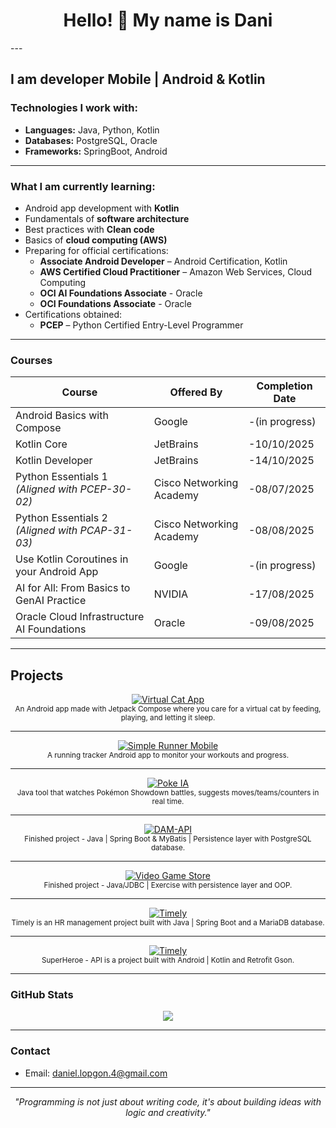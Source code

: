<h1 align="center">Hello! 👋 My name is Dani</h1>
---

I am developer Mobile | Android & Kotlin
---

### Technologies I work with:
- **Languages:** Java, Python, Kotlin  
- **Databases:** PostgreSQL, Oracle
- **Frameworks:** SpringBoot, Android

---

### What I am currently learning:

- Android app development with **Kotlin**
- Fundamentals of **software architecture**
- Best practices with **Clean code**
- Basics of **cloud computing (AWS)**
- Preparing for official certifications:
  - **Associate Android Developer** – Android Certification, Kotlin
  - **AWS Certified Cloud Practitioner** – Amazon Web Services, Cloud Computing
  - **OCI AI Foundations Associate** - Oracle
  - **OCI Foundations Associate** - Oracle
- Certifications obtained:
  - **PCEP** – Python Certified Entry-Level Programmer

---

### **Courses**

| Course                                          | Offered By               | Completion Date  | 
|-------------------------------------------------|--------------------------|------------------|
| Android Basics with Compose                     | Google                   | -(in progress)   |
| Kotlin Core                                     | JetBrains                | -10/10/2025   |
| Kotlin Developer                                | JetBrains                | -14/10/2025   |
| Python Essentials 1 *(Aligned with PCEP-30-02)* | Cisco Networking Academy | -08/07/2025      |
| Python Essentials 2 *(Aligned with PCAP-31-03)* | Cisco Networking Academy | -08/08/2025      |
| Use Kotlin Coroutines in your Android App       | Google                   | -(in progress)   |
| AI for All: From Basics to GenAI Practice       | NVIDIA                   | -17/08/2025      |
| Oracle Cloud Infrastructure AI Foundations      | Oracle                   | -09/08/2025      |

---

## Projects  

<p align="center">
  <!-- Virtual Cat App -->
  <a href="https://github.com/daniellopgon/VirtualCat.git">
    <img src="https://img.shields.io/badge/ Virtual Cat App-Android%20|%20Jetpack%20Compose-blue?style=for-the-badge" alt="Virtual Cat App">
  </a><br>
  <sub>An Android app made with Jetpack Compose where you care for a virtual cat by feeding, playing, and letting it sleep.</sub>
</p>

---

<p align="center">
  <!-- Simple Runner Mobile -->
  <a href="https://github.com/daniellopgon/SimpleRunnerMobile.git">
    <img src="https://img.shields.io/badge/Simple Runner Mobile%20|%20Workout%20Tracker-green?style=for-the-badge" alt="Simple Runner Mobile">
  </a><br>
  <sub>A running tracker Android app to monitor your workouts and progress.</sub>
</p>

---

<p align="center">
  <!-- Poke IA -->
  <a href="https://github.com/daniellopgon/PokeIA">
    <img src="https://img.shields.io/badge/ Poke IA-Java%20|%20AI%20Pokémon-orange?style=for-the-badge" alt="Poke IA">
  </a><br>
  <sub>Java tool that watches Pokémon Showdown battles, suggests moves/teams/counters in real time.</sub>
</p>

---

<p align="center">
  <!-- DAM-API -->
  <a href="https://github.com/daniellopgon/DAM-API.git">
    <img src="https://img.shields.io/badge/ DAM--API-Java%20|%20Spring%20Boot%20&%20MyBatis-red?style=for-the-badge" alt="DAM-API">
  </a><br>
  <sub>Finished project - Java | Spring Boot & MyBatis | Persistence layer with PostgreSQL database.</sub>
</p>

---

<p align="center">
  <!-- Video Game Store -->
  <a href="https://github.com/daniellopgon/Tienda-videojuegos.git">
    <img src="https://img.shields.io/badge/ Video Game Store-Java%20|%20JDBC%20&%20OOP-purple?style=for-the-badge" alt="Video Game Store">
  </a><br>
  <sub>Finished project - Java/JDBC | Exercise with persistence layer and OOP.</sub>
</p>

---

<p align="center">
  <!-- Timely -->
  <a href="https://github.com/daniellopgon/Timely-public-version.git">
    <img src="https://img.shields.io/badge/ Timely-Java%20|%20JDBC%20&%20OOP-purple?style=for-the-badge" alt="Timely">
  </a><br>
  <sub>Timely is an HR management project built with Java | Spring Boot and a MariaDB database.</sub>
</p>

---

<p align="center">
  <!-- SuperHeroe-API -->
  <a href="https://github.com/daniellopgon/SuperHeroes-API.git" alt="SuperHeroe">
    <img src="https://img.shields.io/badge/ SuperHero-API%20-red?style=for-the-badge" alt="Timely">
  </a><br>
  <sub>SuperHeroe - API  is a project built with Android | Kotlin and Retrofit Gson.</sub>
</p>

---


### GitHub Stats

<p align="center">
  <img src="https://github-readme-stats.vercel.app/api/top-langs/?username=daniellopgon&layout=compact&theme=dracula&cache_bust=20250720" />
</p>

---

### Contact
- Email: daniel.lopgon.4@gmail.com

---

<p align="center">
  <i>"Programming is not just about writing code, it's about building ideas with logic and creativity."</i>
</p>

